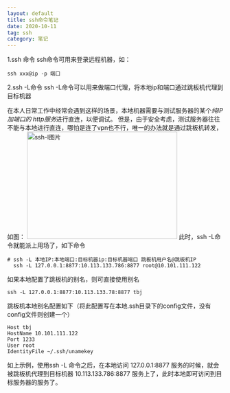 ```yaml
---
layout: default
title: ssh命令笔记
date: 2020-10-11
tag: ssh
category: 笔记
---
```



1.ssh 命令
ssh命令可用来登录远程机器，如：
```shell
ssh xxx@ip -p 端口
```

2.ssh -L命令
ssh -L命令可以用来做端口代理，将本地ip和端口通过跳板机代理到目标机器

在本人日常工作中经常会遇到这样的场景，本地机器需要与测试服务器的某个*纯IP加端口的 http服务*进行直连，以便调试。
但是，由于安全考虑，测试服务器往往不能与本地进行直连，哪怕是连了vpn也不行，唯一的办法就是通过跳板机转发，如图：
<img src="http://zhoushirong.github.io/img/ssh-l.png" alt="ssh-l图片" width="350" height="250">
此时，ssh -L命令就能派上用场了，如下命令
```shell
# ssh -L 本地IP:本地端口:目标机器ip:目标机器端口 跳板机用户名@跳板机IP
  ssh -L 127.0.0.1:8877:10.113.133.786:8877 root@10.101.111.122
```

如果本地配置了跳板机的别名，则可直接使用别名
```shell
ssh -L 127.0.0.1:8877:10.113.133.78:8877 tbj
```
跳板机本地别名配置如下（将此配置写在本地.ssh目录下的config文件，没有config文件则创建一个）
```shell
Host tbj
HostName 10.101.111.122
Port 1233
User root
IdentityFile ~/.ssh/unamekey
```
如上示例，使用ssh -L 命令之后，在本地访问 127.0.0.1:8877 服务的时候，就会被跳板机代理到目标机器 10.113.133.786:8877 服务上了，此时本地即可访问到目标服务器的服务了。
